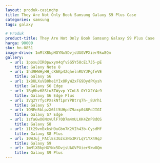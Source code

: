```yaml
---
layout: produk-casinghp
title: They Are Not Only Book Samsung Galaxy S9 Plus Case
categories: samsung
tags: galaxy

# Produk
product-title: They Are Not Only Book Samsung Galaxy S9 Plus Case
harga: 90000
sku: hn-0851
image-drive: 1mMlXBkpHGYNx5DvjsUAGVPXier9kw8Qm
gallery:
  - url: 1ppxuJIR0pwxym4qfvSG5Y58cEi7J5-pE
    title: Galaxy Note 8
  - url: 1hd9HWHyHH_cK6Kp4ZqhelnRUYJPgfeVE
    title: Galaxy S6
  - url: 1xBULXuVB0he1YIxORyW2xFG9DydPKysh
    title: Galaxy S6 Edge
  - url: 1BqHhv68Stu3TWyvp-YCnL8-OYtX2Y4c9
    title: Galaxy S6 Edge Plus
  - url: 1Vq2YrfycPXskNf1pnYPBtrq7h-_8Urh1
    title: Galaxy S7
  - url: 1QNEn5bLpzX6lt5UHpdZ9axp048FdJIGI
    title: Galaxy S7 Edge
  - url: 1zfaGwO6NxvUlF70D7m4mULKK4ZnP8dOS
    title: Galaxy S8
  - url: 1It29vnBxksH9uGbn7K2VIh43b-CysdMf
    title: Galaxy S8 Plus
  - url: 10WJuj_PAClEs3GzszNo3RrLqY1YX49qJ
    title: Galaxy S9
  - url: 1mMlXBkpHGYNx5DvjsUAGVPXier9kw8Qm
    title: Galaxy S9 Plus
---
```

